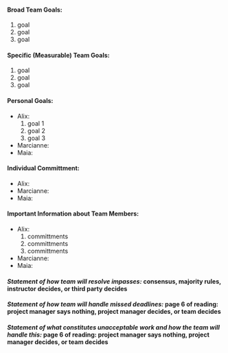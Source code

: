 #### **Broad Team Goals:**
1. goal
2. goal
3. goal  

#### **Specific (Measurable) Team Goals:**
1. goal
2. goal
3. goal  

#### **Personal Goals:**
* Alix:
   1. goal 1
   2. goal 2
   3. goal 3
* Marcianne:
* Maia:  

#### **Individual Committment:**
* Alix:
* Marcianne:
* Maia:

#### **Important Information about Team Members:**
* Alix:
   1. committments
   2. committments
   3. committments
* Marcianne:
* Maia:  

####  _Statement of how team will resolve impasses:_ consensus, majority rules, instructor decides, or third party decides  

#### _Statement of how team will handle missed deadlines:_ page 6 of reading: project manager says nothing, project manager decides, or team decides  

#### _Statement of what constitutes unacceptable work and how the team will handle this:_ page 6 of reading: project manager says nothing, project manager decides, or team decides
